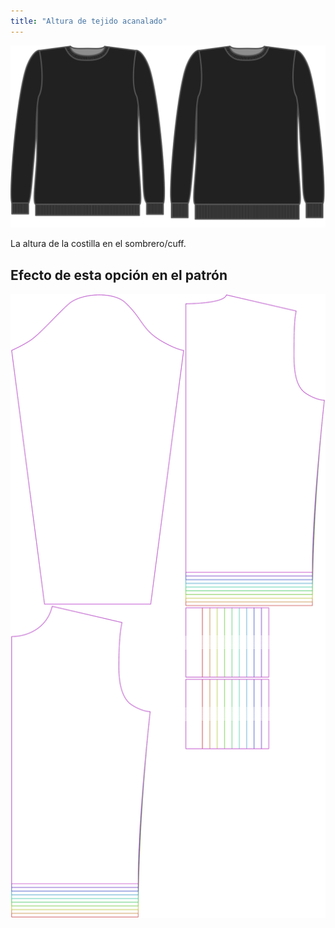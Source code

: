 ```yaml
---
title: "Altura de tejido acanalado"
---
```


![Altura de tejido acanalado](ribbingheight.svg)

La altura de la costilla en el sombrero/cuff.

## Efecto de esta opción en el patrón

![Esta imagen muestra el efecto de esta opción superponiendo varias variantes que tienen un valor diferente para esta opción](sven_ribbingheight_sample.svg "Efecto de esta opción en el patrón")
